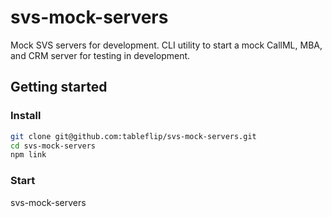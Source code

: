 # svs-mock-servers

Mock SVS servers for development. CLI utility to start a mock CallML, MBA, and CRM server for testing in development.

## Getting started

### Install

```sh
git clone git@github.com:tableflip/svs-mock-servers.git
cd svs-mock-servers
npm link
```

### Start

svs-mock-servers
